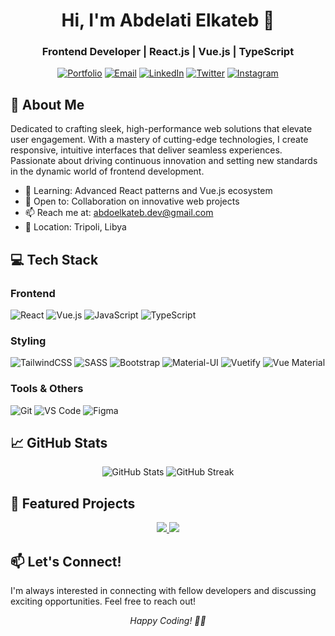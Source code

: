 <div align="center">
  
  # Hi, I'm Abdelati Elkateb 👋
  ### Frontend Developer | React.js | Vue.js | TypeScript
  
  [![Portfolio](https://img.shields.io/badge/Portfolio-FF5722?style=for-the-badge&logo=google-chrome&logoColor=white)](https://your-portfolio-url.com)
  [![Email](https://img.shields.io/badge/Email-D14836?style=for-the-badge&logo=gmail&logoColor=white)](mailto:abdoelkateb.dev@gmail.com)
  [![LinkedIn](https://img.shields.io/badge/LinkedIn-0077B5?style=for-the-badge&logo=linkedin&logoColor=white)](https://www.linkedin.com/in/abdo--elkateb-554884275/)
  [![Twitter](https://img.shields.io/badge/Twitter-1DA1F2?style=for-the-badge&logo=twitter&logoColor=white)](https://twitter.com/abdo__elkateb)
  [![Instagram](https://img.shields.io/badge/Twitter-1DA1F2?style=for-the-badge&logo=twitter&logoColor=white)](https://Instagram.com/abdo__elkateb)
</div>

## 🚀 About Me

Dedicated to crafting sleek, high-performance web solutions that elevate user engagement. With a mastery of cutting-edge technologies, I create responsive, intuitive interfaces that deliver seamless experiences. Passionate about driving continuous innovation and setting new standards in the dynamic world of frontend development.

- 🌱 Learning: Advanced React patterns and Vue.js ecosystem
- 👯 Open to: Collaboration on innovative web projects
- 📫 Reach me at: abdoelkateb.dev@gmail.com
- 📍 Location: Tripoli, Libya

## 💻 Tech Stack

### Frontend
![React](https://img.shields.io/badge/React-20232A?style=for-the-badge&logo=react&logoColor=61DAFB)
![Vue.js](https://img.shields.io/badge/Vue.js-35495E?style=for-the-badge&logo=vue.js&logoColor=4FC08D)
![JavaScript](https://img.shields.io/badge/JavaScript-F7DF1E?style=for-the-badge&logo=javascript&logoColor=black)
![TypeScript](https://img.shields.io/badge/TypeScript-007ACC?style=for-the-badge&logo=typescript&logoColor=white)

### Styling
![TailwindCSS](https://img.shields.io/badge/Tailwind_CSS-38B2AC?style=for-the-badge&logo=tailwind-css&logoColor=white)
![SASS](https://img.shields.io/badge/Sass-CC6699?style=for-the-badge&logo=sass&logoColor=white)
![Bootstrap](https://img.shields.io/badge/Bootstrap-563D7C?style=for-the-badge&logo=bootstrap&logoColor=white)
![Material-UI](https://img.shields.io/badge/Material--UI-0081CB?style=for-the-badge&logo=material-ui&logoColor=white)
![Vuetify](https://img.shields.io/badge/Vuetify-1867C0?style=for-the-badge&logo=vuetify&logoColor=white)
![Vue Material](https://img.shields.io/badge/Vue_Material-41B883?style=for-the-badge&logo=vue.js&logoColor=white)

### Tools & Others
![Git](https://img.shields.io/badge/Git-F05032?style=for-the-badge&logo=git&logoColor=white)
![VS Code](https://img.shields.io/badge/VS_Code-007ACC?style=for-the-badge&logo=visual-studio-code&logoColor=white)
![Figma](https://img.shields.io/badge/Figma-F24E1E?style=for-the-badge&logo=figma&logoColor=white)

## 📈 GitHub Stats

<div align="center">
  <img src="https://github-readme-stats.vercel.app/api?username=Abdo_Elkateb&show_icons=true&theme=radical" alt="GitHub Stats" />
  <img src="https://github-readme-streak-stats.herokuapp.com/?user=Abdo_Elkateb&theme=radical" alt="GitHub Streak" />
</div>

## 🌟 Featured Projects

<div align="center">
  <a href="https://github.com/yourusername/project1">
    <img src="https://github-readme-stats.vercel.app/api/pin/?username=Abdo_Elkateb&repo=project1&theme=radical" />
  </a>
  <a href="https://github.com/yourusername/project2">
    <img src="https://github-readme-stats.vercel.app/api/pin/?username=Abdo_Elkateb&repo=project2&theme=radical" />
  </a>
</div>

## 📫 Let's Connect!

I'm always interested in connecting with fellow developers and discussing exciting opportunities. Feel free to reach out!

<div align="center">
  <i>Happy Coding! 👨‍💻</i>
</div>
